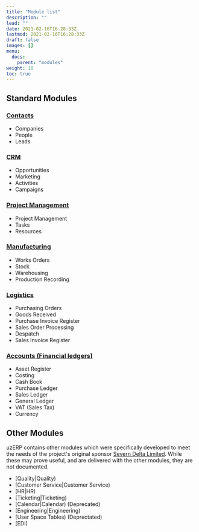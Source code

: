 ```yaml
---
title: "Module list"
description: ""
lead: ""
date: 2021-02-16T16:28:33Z
lastmod: 2021-02-16T16:28:33Z
draft: false
images: []
menu: 
  docs:
    parent: "modules"
weight: 10
toc: true
---
```

## Standard Modules

### [Contacts](/docs/modules/contacts)

* Companies
* People
* Leads

### [CRM](/docs/modules/crm)

* Opportunities
* Marketing
* Activities
* Campaigns

### [Project Management](/docs/modules/projects)

* Project Management
* Tasks
* Resources

### [Manufacturing](/docs/modules/manufacturing)
* Works Orders
* Stock
* Warehousing
* Production Recording

### [Logistics](/docs/modules/logistics)
* Purchasing Orders
* Goods Received
* Purchase Invoice Register
* Sales Order Processing
* Despatch
* Sales Invoice Register

### [Accounts (Financial ledgers)](/docs/modules/accounts)
* Asset Register
* Costing
* Cash Book
* Purchase Ledger
* Sales Ledger
* General Ledger
* VAT (Sales Tax)
* Currency

## Other Modules

uzERP contains other modules which were specifically developed to meet the needs of the project's original sponsor [Severn Delta Limited](http://www.severndelta.co.uk). While these may prove useful, and are delivered with the other modules, they are not documented.

* [Quality|Quality)
* [Customer Service|Customer Service)
* [HR|HR)
* [Ticketing|Ticketing)
* [Calendar|Calendar) (Deprecated)
* [Engineering|Engineering)
* [User Space Tables) (Deprectated)
* [EDI)

